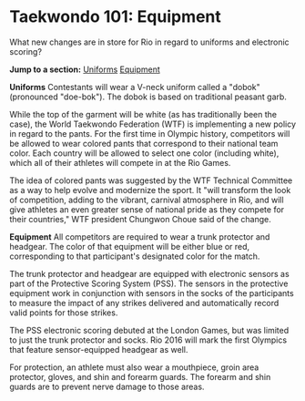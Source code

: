 Taekwondo 101: Equipment
========================

What new changes are in store for Rio in regard to uniforms and electronic scoring?

**Jump to a section:**
[Uniforms](#uniforms)
[Equipment](#equipment)

<a href="" id="uniforms"></a>

**Uniforms**
Contestants will wear a V-neck uniform called a "dobok" (pronounced "doe-bok"). The dobok is based on traditional peasant garb.

While the top of the garment will be white (as has traditionally been the case), the World Taekwondo Federation (WTF) is implementing a new policy in regard to the pants. For the first time in Olympic history, competitors will be allowed to wear colored pants that correspond to their national team color. Each country will be allowed to select one color (including white), which all of their athletes will compete in at the Rio Games.

The idea of colored pants was suggested by the WTF Technical Committee as a way to help evolve and modernize the sport. It "will transform the look of competition, adding to the vibrant, carnival atmosphere in Rio, and will give athletes an even greater sense of national pride as they compete for their countries," WTF president Chungwon Choue said of the change.

<a href="" id="equipment"></a>

**Equipment**
All competitors are required to wear a trunk protector and headgear. The color of that equipment will be either blue or red, corresponding to that participant's designated color for the match.

The trunk protector and headgear are equipped with electronic sensors as part of the Protective Scoring System (PSS). The sensors in the protective equipment work in conjunction with sensors in the socks of the participants to measure the impact of any strikes delivered and automatically record valid points for those strikes.

The PSS electronic scoring debuted at the London Games, but was limited to just the trunk protector and socks. Rio 2016 will mark the first Olympics that feature sensor-equipped headgear as well.

For protection, an athlete must also wear a mouthpiece, groin area protector, gloves, and shin and forearm guards. The forearm and shin guards are to prevent nerve damage to those areas.


